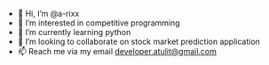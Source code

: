 - 👋 Hi, I’m @a-rixx
- 👀 I’m interested in competitive programming
- 🌱 I’m currently learning python
- 💞️ I’m looking to collaborate on stock market prediction application
- 📫 Reach me via my email developer.atulit@gmail.com

<!---
a-rixx/a-rixx is a ✨ special ✨ repository because its `README.md` (this file) appears on your GitHub profile.
You can click the Preview link to take a look at your changes.
--->
